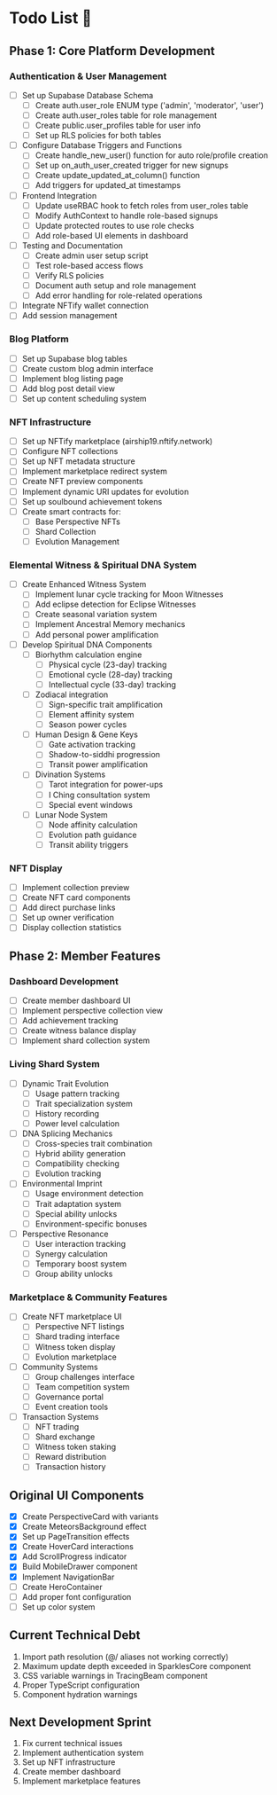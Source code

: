 # Todo List 📝

## Phase 1: Core Platform Development

### Authentication & User Management
- [ ] Set up Supabase Database Schema
  - [ ] Create auth.user_role ENUM type ('admin', 'moderator', 'user')
  - [ ] Create auth.user_roles table for role management
  - [ ] Create public.user_profiles table for user info
  - [ ] Set up RLS policies for both tables

- [ ] Configure Database Triggers and Functions
  - [ ] Create handle_new_user() function for auto role/profile creation
  - [ ] Set up on_auth_user_created trigger for new signups
  - [ ] Create update_updated_at_column() function
  - [ ] Add triggers for updated_at timestamps

- [ ] Frontend Integration
  - [ ] Update useRBAC hook to fetch roles from user_roles table
  - [ ] Modify AuthContext to handle role-based signups
  - [ ] Update protected routes to use role checks
  - [ ] Add role-based UI elements in dashboard

- [ ] Testing and Documentation
  - [ ] Create admin user setup script
  - [ ] Test role-based access flows
  - [ ] Verify RLS policies
  - [ ] Document auth setup and role management
  - [ ] Add error handling for role-related operations

- [ ] Integrate NFTify wallet connection
- [ ] Add session management

### Blog Platform
- [ ] Set up Supabase blog tables
- [ ] Create custom blog admin interface
- [ ] Implement blog listing page
- [ ] Add blog post detail view
- [ ] Set up content scheduling system

### NFT Infrastructure
- [ ] Set up NFTify marketplace (airship19.nftify.network)
- [ ] Configure NFT collections
- [ ] Set up NFT metadata structure
- [ ] Implement marketplace redirect system
- [ ] Create NFT preview components
- [ ] Implement dynamic URI updates for evolution
- [ ] Set up soulbound achievement tokens
- [ ] Create smart contracts for:
  - [ ] Base Perspective NFTs
  - [ ] Shard Collection
  - [ ] Evolution Management

### Elemental Witness & Spiritual DNA System
- [ ] Create Enhanced Witness System
  - [ ] Implement lunar cycle tracking for Moon Witnesses
  - [ ] Add eclipse detection for Eclipse Witnesses
  - [ ] Create seasonal variation system
  - [ ] Implement Ancestral Memory mechanics
  - [ ] Add personal power amplification

- [ ] Develop Spiritual DNA Components
  - [ ] Biorhythm calculation engine
    - [ ] Physical cycle (23-day) tracking
    - [ ] Emotional cycle (28-day) tracking
    - [ ] Intellectual cycle (33-day) tracking
  - [ ] Zodiacal integration
    - [ ] Sign-specific trait amplification
    - [ ] Element affinity system
    - [ ] Season power cycles
  - [ ] Human Design & Gene Keys
    - [ ] Gate activation tracking
    - [ ] Shadow-to-siddhi progression
    - [ ] Transit power amplification
  - [ ] Divination Systems
    - [ ] Tarot integration for power-ups
    - [ ] I Ching consultation system
    - [ ] Special event windows
  - [ ] Lunar Node System
    - [ ] Node affinity calculation
    - [ ] Evolution path guidance
    - [ ] Transit ability triggers

### NFT Display
- [ ] Implement collection preview
- [ ] Create NFT card components
- [ ] Add direct purchase links
- [ ] Set up owner verification
- [ ] Display collection statistics

## Phase 2: Member Features

### Dashboard Development
- [ ] Create member dashboard UI
- [ ] Implement perspective collection view
- [ ] Add achievement tracking
- [ ] Create witness balance display
- [ ] Implement shard collection system

### Living Shard System
- [ ] Dynamic Trait Evolution
  - [ ] Usage pattern tracking
  - [ ] Trait specialization system
  - [ ] History recording
  - [ ] Power level calculation

- [ ] DNA Splicing Mechanics
  - [ ] Cross-species trait combination
  - [ ] Hybrid ability generation
  - [ ] Compatibility checking
  - [ ] Evolution tracking

- [ ] Environmental Imprint
  - [ ] Usage environment detection
  - [ ] Trait adaptation system
  - [ ] Special ability unlocks
  - [ ] Environment-specific bonuses

- [ ] Perspective Resonance
  - [ ] User interaction tracking
  - [ ] Synergy calculation
  - [ ] Temporary boost system
  - [ ] Group ability unlocks

### Marketplace & Community Features
- [ ] Create NFT marketplace UI
  - [ ] Perspective NFT listings
  - [ ] Shard trading interface
  - [ ] Witness token display
  - [ ] Evolution marketplace

- [ ] Community Systems
  - [ ] Group challenges interface
  - [ ] Team competition system
  - [ ] Governance portal
  - [ ] Event creation tools

- [ ] Transaction Systems
  - [ ] NFT trading
  - [ ] Shard exchange
  - [ ] Witness token staking
  - [ ] Reward distribution
  - [ ] Transaction history

## Original UI Components
- [x] Create PerspectiveCard with variants
- [x] Create MeteorsBackground effect
- [x] Set up PageTransition effects
- [x] Create HoverCard interactions
- [x] Add ScrollProgress indicator
- [x] Build MobileDrawer component
- [x] Implement NavigationBar
- [ ] Create HeroContainer
- [ ] Add proper font configuration
- [ ] Set up color system

## Current Technical Debt
1. Import path resolution (@/ aliases not working correctly)
2. Maximum update depth exceeded in SparklesCore component
3. CSS variable warnings in TracingBeam component
4. Proper TypeScript configuration
5. Component hydration warnings

## Next Development Sprint
1. Fix current technical issues
2. Implement authentication system
3. Set up NFT infrastructure
4. Create member dashboard
5. Implement marketplace features
